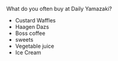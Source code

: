 What do you often buy at Daily Yamazaki?
- Custard Waffles
- Haagen Dazs
- Boss coffee
- sweets
- Vegetable juice
- Ice Cream
